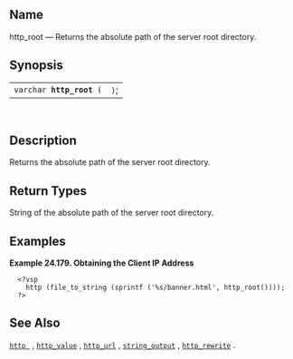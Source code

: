 <div id="fn_http_root" class="refentry">

<div class="titlepage">

</div>

<div class="refnamediv">

## Name

http_root — Returns the absolute path of the server root directory.

</div>

<div class="refsynopsisdiv">

## Synopsis

<div id="fsyn_http_root" class="funcsynopsis">

|                               |      |
|-------------------------------|------|
| `varchar `**`http_root`**` (` | `)`; |

<div class="funcprototype-spacer">

 

</div>

</div>

</div>

<div id="desc_http_root" class="refsect1">

## Description

Returns the absolute path of the server root directory.

</div>

<div id="ret_http_root" class="refsect1">

## Return Types

String of the absolute path of the server root directory.

</div>

<div id="examples_http_root" class="refsect1">

## Examples

<div id="ex_http_root" class="example">

**Example 24.179. Obtaining the Client IP Address**

<div class="example-contents">

``` programlisting
  <?vsp
    http (file_to_string (sprintf ('%s/banner.html', http_root())));
  ?>
```

</div>

</div>

  

</div>

<div id="seealso_http_root" class="refsect1">

## See Also

<a href="fn_http.html" class="link" title="http"><code
class="function">http </code></a> ,
<a href="fn_http_value.html" class="link" title="http_value"><code
class="function">http_value</code></a> ,
<a href="fn_http_url.html" class="link" title="http_url"><code
class="function">http_url</code></a> ,
<a href="fn_string_output.html" class="link" title="string_output"><code
class="function">string_output</code></a> ,
<a href="fn_http_rewrite.html" class="link" title="http_rewrite"><code
class="function">http_rewrite</code></a> .

</div>

</div>
